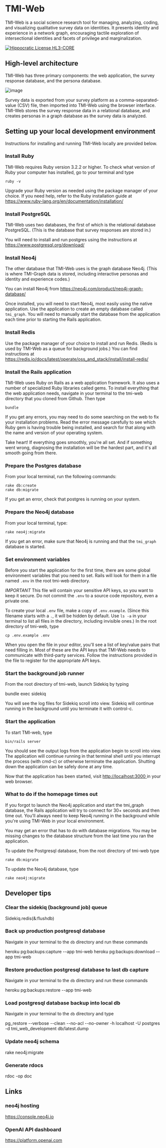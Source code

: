 # TMI-Web

TMI-Web is a social science research tool for managing, analyzing, coding, and visualizing qualitative survey data on identities. It presents identity and experience in a network graph, encouraging tactile exploration of intersectional identities and facets of privilege and marginalization.

[![Hippocratic License HL3-CORE](https://img.shields.io/static/v1?label=Hippocratic%20License&message=HL3-CORE&labelColor=5e2751&color=bc8c3d)](https://firstdonoharm.dev/version/3/0/core.html)

## High-level architecture

TMI-Web has three primary components: the web application, the survey response database, and the persona database. 

![image](https://github.com/CoralineAda/tmi-web/blob/main/diagrams/tmi-architecture.png)

Survey data is exported from your survey platform as a comma-separated-value (CSV) file, then imported into TMI-Web using the browser interface. TMI-Web stores the survey response data in a relational database, and creates personas in a graph database as the survey data is analyzed.

## Setting up your local development environment

Instructions for installing and running TMI-Web locally are provided below.
 
### Install Ruby

TMI-Web requires Ruby version 3.2.2 or higher. To check what version of Ruby your computer has installed, go to your terminal and type

    ruby -v
    
Upgrade your Ruby version as needed using the package manager of your choice. If you need help, refer to the Ruby installation guide at https://www.ruby-lang.org/en/documentation/installation/

### Install PostgreSQL

TMI-Web uses two databases, the first of which is the relational database PostgreSQL. (This is the database that survey responses are stored in.)

You will need to install and run postgres using the instructions at https://www.postgresql.org/download/

### Install Neo4j

The other database that TMI-Web uses is the graph database Neo4j. (This is where TMI-Graph data is stored, including interactive personas and identity and experience codes.)

You can install Neo4j from https://neo4j.com/product/neo4j-graph-database/

Once installed, you will need to start Neo4j, most easily using the native application. Use the application to create an empty database called `tmi_graph`. You will need to manually start the database from the application each time prior to starting the Rails application.

### Install Redis

Use the package manager of your choice to install and run Redis. (Redis is used by TMI-Web as a queue for background jobs.) You can find instructions at https://redis.io/docs/latest/operate/oss_and_stack/install/install-redis/

### Install the Rails application

TMI-Web uses Ruby on Rails as a web application framework. It also uses a number of specialized Ruby libraries called gems. To install everything that the web application needs, navigate in your terminal to the tmi-web directory that you cloned from Github. Then type

    bundle

If you get any errors, you may need to do some searching on the web to fix your installation problems. Read the error message carefully to see which Ruby gem is having trouble being installed, and search for that along with the name and version of your operating system. 

Take heart! If everything goes smoothly, you're all set. And if something went wrong, diagnosing the installation will be the hardest part, and it's all smooth going from there.

### Prepare the Postgres database

From your local terminal, run the following commands:

    rake db:create
    rake db:migrate

If you get an error, check that postgres is running on your system.
    
### Prepare the Neo4j database

From your local terminal, type:

    rake neo4j:migrate

If you get an error, make sure that Neo4j is running and that the `tmi_graph` database is started.

### Set environment variables

Before you start the application for the first time, there are some global environment variables that you need to set. Rails will look for them in a file named `.env` in the root tmi-web directory. 

*IMPORTANT* This file will contain your sensitive API keys, so you want to keep it secure. Do not commit the `.env` to a source code repository, even a private one.

To create your local `.env` file, make a copy of `.env.example`. (Since this filename starts with a `.`, it will be hidden by default. Use `ls -a` in your terminal to list all files in the directory, including invisible ones.) In the root directory of tmi-web, type

    cp .env.example .env
    
When you open the file in your editor, you'll see a list of key/value pairs that need filling in. Most of these are the API keys that TMI-Web needs to communicate with third-party services. Follow the instructions provided in the file to register for the appropriate API keys.

### Start the background job runner

From the root directory of tmi-web, launch Sidekiq by typing

  bundle exec sidekiq

You will see the log files for Sidekiq scroll into view. Sidekiq will continue running in the background until you terminate it with control-c.

### Start the application

To start TMI-web, type

    bin/rails server
    
You should see the output logs from the application begin to scroll into view. The application will continue running in that terminal shell until you interrupt the process (with cmd-c) or otherwise terminate the application. Shutting down the application can be safely done at any time.

Now that the application has been started, visit [http://localhost:3000
](http://localhost:3000) in your web browser.

### What to do if the homepage times out

If you forgot to launch the Neo4j application and start the tmi_graph database, the Rails application will try to connect for 30+ seconds and then time out. You'll always need to keep Neo4j running in the background while you're using TMI-Web in your local environment.

You may get an error that has to do with database migrations. You may be missing changes to the database structure from the last time you ran the application. 

To update the Postgresql database, from the root directory of tmi-web type

    rake db:migrate
    
To update the Neo4j database, type

    rake neo4j:migrate
    
## Developer tips

### Clear the sidekiq (background job) queue

  Sidekiq.redis(&:flushdb)

### Back up production postgresql database

Navigate in your terminal to the `db` directory and run these commands

  heroku pg:backups:capture --app tmi-web
  heroku pg:backups:download --app tmi-web

### Restore production postgresql database to last db capture

Navigate in your terminal to the `db` directory and run these commands

  heroku pg:backups:restore --app tmi-web

### Load postgresql database backup into local db

Navigate in your terminal to the `db` directory and type

  pg_restore --verbose --clean --no-acl --no-owner -h localhost -U postgres -d tmi_web_development db/latest.dump

### Update neo4j schema

  rake neo4j:migrate

### Generate rdocs

  rdoc -op doc

## Links

### neo4j hosting

  https://console.neo4j.io

### OpenAI API dashboard

  https://platform.openai.com
